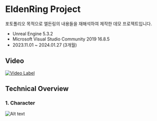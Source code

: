 EldenRing Project
===============================
포토폴리오 목적으로 엘든링의 내용들을 재해석하여 제작한 데모 프로젝트입니다. 

* Unreal Engine 5.3.2
* Microsoft Visual Studio Community 2019 16.8.5
* 2023.11.01 ~ 2024.01.27 (3개월)

Video
----------
[![Video Label](http://img.youtube.com/vi/ZO0a9uATi-o/0.jpg)](https://youtu.be/ZO0a9uATi-o)

Technical Overview
------------------

### 1. Character
![Alt text](/path/to/img.jpg)
